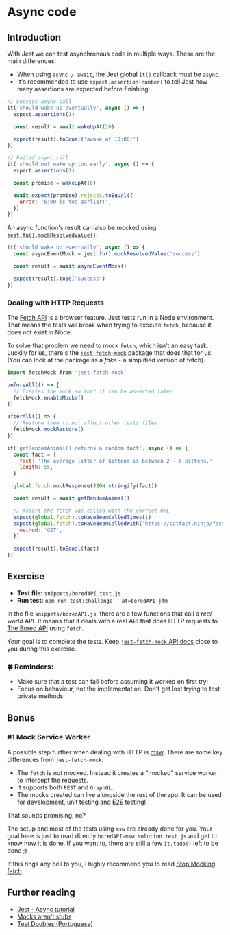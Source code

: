# Async code

## Introduction

With Jest we can test asynchronous code in multiple ways. These are the main differences:

- When using `async / await`, the Jest global `it()` callback must be `async`.
- It's recommended to use `expect.assertion(number)` to tell Jest how many assertions are expected before finishing:

```js
// Success async call
it('should wake up eventually', async () => {
  expect.assertions(1)

  const result = await wakeUpAt(10)

  expect(result).toEqual('awake at 10:00!')
})

// Failed async call
it('should not wake up too early', async () => {
  expect.assertions(1)

  const promise = wakeUpAt(6)

  await expect(promise).rejects.toEqual({
    error: '6:00 is too earlier!',
  })
})
```

An async function's result can also be mocked using [`jest.fn().mockResolvedValue()`](https://jestjs.io/docs/en/mock-function-api#mockfnmockresolvedvaluevalue).

```js
it('should wake up eventually', async () => {
  const asyncEventMock = jest.fn().mockResolvedValue('success')

  const result = await asyncEventMock()

  expect(result).toBe('success')
})
```

### Dealing with HTTP Requests

The [Fetch API](https://developer.mozilla.org/en-US/docs/Web/API/Fetch_API/Using_Fetch) is a browser feature. Jest tests run in a Node environment. That means the tests will break when trying to execute `fetch`, because it does not exist in Node.

To solve that problem we need to mock `fetch`, which isn't an easy task. Luckily for us, there's the [`jest-fetch-mock`](https://github.com/jefflau/jest-fetch-mock) package that does that for us! (You can look at the package as a _fake_ - a simplified version of fetch).

```js
import fetchMock from 'jest-fetch-mock'

beforeAll(() => {
  // Creates the mock so that it can be asserted later
  fetchMock.enableMocks()
})

afterAll(() => {
  // Restore them to not affect other tests files
  fetchMock.mockRestore()
})

it('getRandomAnimal() returns a random fact', async () => {
  const fact = {
    fact: 'The average litter of kittens is between 2 - 6 kittens.',
    length: 55,
  }

  global.fetch.mockResponse(JSON.stringify(fact))

  const result = await getRandomAnimal()

  // Assert the fetch was called with the correct URL
  expect(global.fetch).toHaveBeenCalledTimes(1)
  expect(global.fetch).toHaveBeenCalledWith('https://catfact.ninja/fact', {
    method: 'GET',
  })

  expect(result).toEqual(fact)
})
```

## Exercise

- **Test file:** `snippets/boredAPI.test.js`
- **Run test:** `npm run test:challenge --at=boredAPI-jfm`

In the file `snippets/boredAPI.js`, there are a few functions that call a _real world_ API. It means that it deals with a real API that does HTTP requests to [The Bored API](https://www.boredapi.com/) using `fetch`.

Your goal is to complete the tests. Keep [`jest-fetch-mock` API docs](https://www.npmjs.com/package/jest-fetch-mock#api) close to you during this exercise.

### 🍀 Reminders:

- Make sure that a test can fail before assuming it worked on first try;
- Focus on behaviour, not the implementation. Don't get lost trying to test private methods

## Bonus

### #1 Mock Service Worker

A possible step further when dealing with HTTP is [msw](https://github.com/mswjs/msw). There are some key differences from `jest-fetch-mock`:

- The `fetch` is not mocked. Instead it creates a "mocked" service worker to intercept the requests.
- It supports both `REST` and `GraphQL`.
- The mocks created can live alongside the rest of the app. It can be used for development, unit testing and E2E testing!

That sounds promising, no?

The setup and most of the tests using `msw` are already done for you. Your goal here is just to read directly `boredAPI-msw.solution.test.js` and get to know how it is done. If you want to, there are still a few `it.todo()` left to be done ;)

If this rings any bell to you, I highly recommend you to read [Stop Mocking fetch](https://kentcdodds.com/blog/stop-mocking-fetch).

## Further reading

- [Jest - Async tutorial](https://jestjs.io/docs/en/tutorial-async)
- [Mocks aren't stubs](https://martinfowler.com/articles/mocksArentStubs.html)
- [Test Doubles (Portuguese)](https://medium.com/rd-shipit/test-doubles-mocks-stubs-fakes-spies-e-dummies-a5cdafcd0daf)
